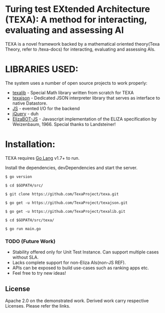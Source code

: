 # Turing test EXtended Architecture (TEXA): A method for interacting, evaluating and assessing AI

TEXA is a novel framework backed by a mathematical oriented theory(Texa Theory, refer to /texa-docs) for interacting, evaluating and assessing AIs.


# LIBRARIES USED:

The system uses a number of open source projects to work properly:

* [texalib] - Special Math library written from scratch for TEXA
* [texajson] - Dedicated JSON interpreter library that serves as interface to  native Datastore.
* [JS] - evented I/O for the backend
* [jQuery] - duh
* [ElizaBOT-JS] - Javascript implementation of the ELIZA specification by Weizenbaum, 1966. Special thanks to Landsteiner!


# Installation:

TEXA requires [Go Lang](https://golang.org/)  v1.7+ to run.

Install the dependencies, devDependencies and start the server.

``$ go version``

``$ cd $GOPATH/src/``

``$ git clone https://github.com/TexaProject/texa.git``

``$ go get -u https://github.com/TexaProject/texajson.git``

``$ go get -u https://github.com/TexaProject/texalib.git``

``$ cd $GOPATH/src/texa/``

``$ go run main.go``


### TODO (Future Work)

 - Stability offered only for Unit Test Instance. Can support multiple cases without SLA.
- Lacks complete support for non-Eliza AIs(non-JS REF).
- APIs can be exposed to build use-cases such as ranking apps etc.
 - Feel free to try new ideas!


License
----

Apache 2.0 on the demonstrated work.
Derived work carry respective Licenses. Please refer the links.

[//]: # (These are reference links used in the body of this note and get stripped out when the markdown processor does its job. There is no need to format nicely because it shouldn't be seen. Thanks SO - http://stackoverflow.com/questions/4823468/store-comments-in-markdown-syntax)

   [texalib]: <https://github.com/TexaProject/texalib>
   [texajson]: <https://github.com/TexaProject/texajson>
   [JS]: <http://nodejs.org>
   [Twitter Bootstrap]: <http://twitter.github.com/bootstrap/>
   [jQuery]: <http://jquery.com>
   [ElizaBOT-JS]: <http://www.masswerk.at/elizabot/>